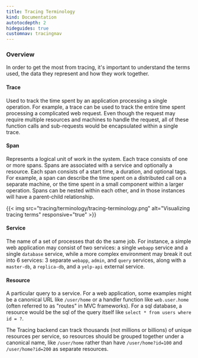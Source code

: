 ```yaml
---
title: Tracing Terminology
kind: Documentation
autotocdepth: 2
hideguides: true
customnav: tracingnav
---
```

### Overview

In order to get the most from tracing, it's important to understand the terms used, the data they represent and how they work together.

#### Trace

Used to track the time spent by an application processing a single operation. For example, a trace can be used to track the entire time spent processing a complicated web request. Even though the request may require multiple resources and machines to handle the request, all of these function calls and sub-requests would be encapsulated within a single trace.

#### Span

Represents a logical unit of work in the system. Each trace consists of one or more spans. Spans are associated with a service and optionally a resource. Each span consists of a start time, a duration, and optional tags. For example, a span can describe the time spent on a distributed call on a separate machine, or the time spent in a small component within a larger operation. Spans can be nested within each other, and in those instances will have a parent-child relationship.

{{< img src="tracing/terminology/tracing-terminology.png" alt="Visualizing tracing terms" responsive="true" >}}

#### Service
The name of a set of processes that do the same job. For instance, a simple web application may consist of two services: a single `webapp` service and a single `database` service, while a more complex environment may break it out into 6 services: 3 separate `webapp`, `admin`, and `query` services, along with a `master-db`, a `replica-db`, and a `yelp-api` external service.

#### Resource

A particular query to a service. For a web application, some examples might be a canonical URL like `/user/home` or a handler function like `web.user.home` (often referred to as "routes" in MVC frameworks). For a sql database, a resource would be the sql of the query itself like `select * from users where id = ?`.

The Tracing backend can track thousands (not millions or billions) of unique resources per service, so resources should be grouped together under a canonical name, like `/user/home` rather than have `/user/home?id=100` and `/user/home?id=200` as separate resources.
